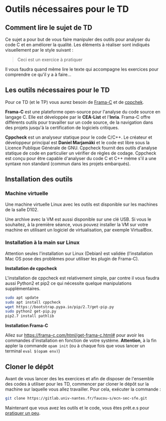 # Outils nécessaires pour le TD

## Comment lire le sujet de TD

Ce sujet a pour but de vous faire manipuler des outils pour analyser du code C 
et en améliorer la qualité. Les éléments à réaliser sont indiqués visuellement par le style suivant :

> Ceci est un exercice à pratiquer

Il vous faudra quand même lire le texte qui accompagne les exercices pour 
comprendre ce qu'il y a à faire...

## Les outils nécessaires pour le TD

Pour ce TD (et le TP) vous aurez besoin de [Frama-C](https://frama-c.com) et de
[cppchek](https://cppcheck.sourceforge.io/#premium).

**Frama-C** est une plateforme open-source pour l'analyse du code source 
en langage C. Elle est développée par le **CEA-List** 
et l'**Inria**. Frama-C offre différents outils pour travailler 
sur un code source, de la navigation dans des projets 
jusqu'à la certification de logiciels critiques.

**Cppcheck** est un analyseur statique pour le code C/C++. Le créateur 
et développeur principal est **Daniel Marjamäki** et le code est libre sous 
la Licence Publique Générale de GNU. Cppcheck fournit des outils 
d'analyse statique de code en particulier un vérifier de règles de codage.
Cppcheck est conçu pour être capable d'analyser 
du code C et C++ même s'il a une syntaxe non standard (commun dans les 
projets embarqués).

## Installation des outils

### Machine virtuelle

Une machine virtuelle Linux avec les outils est disponible sur les machines de la salle D102.

Une archive avec la VM est aussi disponible sur une clé USB. Si vous le souhaitez, à la première séance, vous pouvez installer la VM sur votre machine en utilisant un
logiciel de virtualisation, par exemple VirtualBox.

### Installation à la main sur Linux

Attention seules l'installation sur Linux (Debian) est validée (l'installation Mac OS pose des problèmes pour utiliser les plugin de Frama-C).

**Installation de cppcheck**

L'installation de cppcheck est relativement simple, par contre il vous faudra
aussi Python2 et pip2 ce qui nécessite quelque manipulations supplémentaires.
```sh
sudo apt update
sudo apt install cppcheck
wget https://bootstrap.pypa.io/pip/2.7/get-pip.py
sudo python2 get-pip.py
pip2.7 install pathlib
```

**Installation Frama-C**

Allez sur https://frama-c.com/html/get-frama-c.html# pour avoir les
commandes d'installation en fonction de votre système. **Attention**,
à la fin appler la commande `opam init` (ou à chaque fois que vous
lancer un terminal `eval $(opam env)`)

## Cloner le dépôt

Avant de vous lancer des les exercices et afin de disposer de l'ensemble des
codes à utiliser pour les TD, commencer par cloner 
le dépôt sur la machine sur laquelle vous allez travailler. Pour cela, exécuter la
commande :
```sh
git clone https://gitlab.univ-nantes.fr/faucou-s/ecn-sec-sfe.git
```

Maintenant que vous avez les outils et le code, vous êtes prêt.e.s pour
[pratiquer un peu](exo1.md).